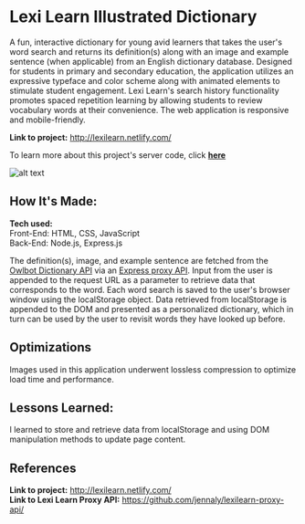 # Lexi Learn Illustrated Dictionary
A fun, interactive dictionary for young avid learners that takes the user's word search and returns its definition(s) along with an image and example sentence (when applicable) from an English dictionary database. Designed for students in primary and secondary education, the application utilizes an expressive typeface and color scheme along with animated elements to stimulate student engagement. Lexi Learn's search history functionality promotes spaced repetition learning by allowing students to review vocabulary words at their convenience. The web application is responsive and mobile-friendly.

**Link to project:** http://lexilearn.netlify.com/

To learn more about this project's server code, click <a href="https://github.com/jennaly/lexilearn-proxy-api/">**here**</a>

![alt text](https://github.com/jennaly/lexilearn-dictionary/blob/main/img/lexilearn-min.gif?raw=true)

## How It's Made:

**Tech used:** <br>
Front-End: HTML, CSS, JavaScript <br>
Back-End: Node.js, Express.js 

The definition(s), image, and example sentence are fetched from the <a href="https://owlbot.info/">Owlbot Dictionary API</a> via an <a href="https://github.com/jennaly/lexilearn-proxy-api/blob/main/README.md">Express proxy API</a>. Input from the user is appended to the request URL as a parameter to retrieve data that corresponds to the word. Each word search is saved to the user's browser window using the localStorage object. Data retrieved from localStorage is appended to the DOM and presented as a personalized dictionary, which in turn can be used by the user to revisit words they have looked up before.

## Optimizations

Images used in this application underwent lossless compression to optimize load time and performance. 

## Lessons Learned:

I learned to store and retrieve data from localStorage and using DOM manipulation methods to update page content.

## References

**Link to project:** http://lexilearn.netlify.com/ <br>
**Link to Lexi Learn Proxy API:** https://github.com/jennaly/lexilearn-proxy-api/



